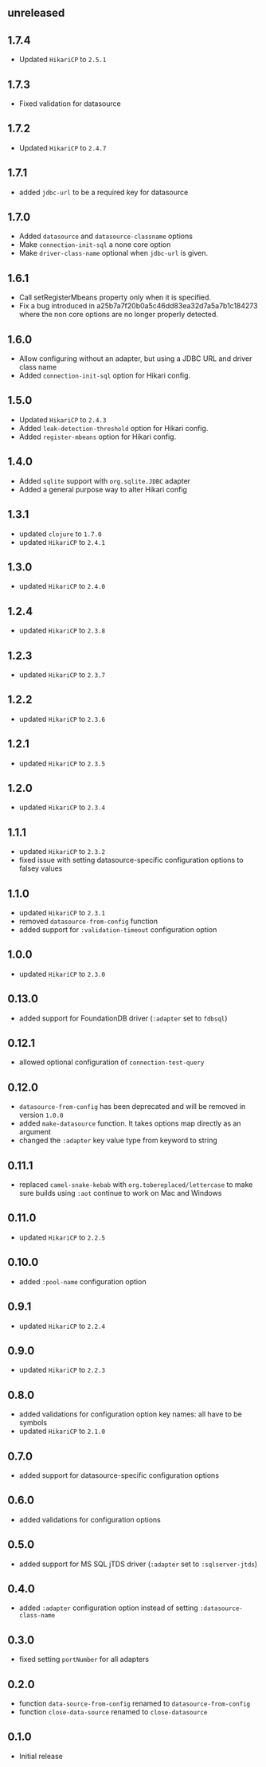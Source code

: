 ## unreleased

## 1.7.4

* Updated `HikariCP` to `2.5.1`

## 1.7.3

* Fixed validation for datasource

## 1.7.2

* Updated `HikariCP` to `2.4.7`

## 1.7.1

* added `jdbc-url` to be a required key for datasource

## 1.7.0

* Added `datasource` and `datasource-classname` options
* Make `connection-init-sql` a none core option
* Make `driver-class-name` optional when `jdbc-url` is given.

## 1.6.1

* Call setRegisterMbeans property only when it is specified.
* Fix a bug introduced in a25b7a7f20b0a5c46dd83ea32d7a5a7b1c184273 where
  the non core options are no longer properly detected.

## 1.6.0

* Allow configuring without an adapter, but using a JDBC URL and driver class
  name
* Added `connection-init-sql` option for Hikari config.

## 1.5.0

* Updated `HikariCP` to `2.4.3`
* Added `leak-detection-threshold` option for Hikari config.
* Added `register-mbeans` option for Hikari config.

## 1.4.0

* Added `sqlite` support with `org.sqlite.JDBC` adapter
* Added a general purpose way to alter Hikari config

## 1.3.1

* updated `clojure` to `1.7.0`
* updated `HikariCP` to `2.4.1`

## 1.3.0

* updated `HikariCP` to `2.4.0`

## 1.2.4

* updated `HikariCP` to `2.3.8`

## 1.2.3

* updated `HikariCP` to `2.3.7`

## 1.2.2

* updated `HikariCP` to `2.3.6`

## 1.2.1

* updated `HikariCP` to `2.3.5`

## 1.2.0

* updated `HikariCP` to `2.3.4`

## 1.1.1

* updated `HikariCP` to `2.3.2`
* fixed issue with setting datasource-specific configuration options
  to falsey values

## 1.1.0

* updated `HikariCP` to `2.3.1`
* removed `datasource-from-config` function
* added support for `:validation-timeout` configuration option

## 1.0.0

* updated `HikariCP` to `2.3.0`

## 0.13.0

* added support for FoundationDB driver (`:adapter` set to `fdbsql`)

## 0.12.1

* allowed optional configuration of `connection-test-query`

## 0.12.0

* `datasource-from-config` has been deprecated and will be removed
  in version `1.0.0`
* added `make-datasource` function. It takes options map directly as an argument
* changed the `:adapter` key value type from keyword to string

## 0.11.1

* replaced `camel-snake-kebab` with `org.tobereplaced/lettercase` to make sure
  builds using `:aot` continue to work on Mac and Windows

## 0.11.0

* updated `HikariCP` to `2.2.5`

## 0.10.0

* added `:pool-name` configuration option

## 0.9.1

* updated `HikariCP` to `2.2.4`

## 0.9.0

* updated `HikariCP` to `2.2.3`

## 0.8.0

* added validations for configuration option key names: all have to be symbols
* updated `HikariCP` to `2.1.0`

## 0.7.0

* added support for datasource-specific configuration options

## 0.6.0

* added validations for configuration options

## 0.5.0

* added support for MS SQL jTDS driver (`:adapter` set to `:sqlserver-jtds`)

## 0.4.0

* added `:adapter` configuration option instead of setting
  `:datasource-class-name`

## 0.3.0

* fixed setting `portNumber` for all adapters

## 0.2.0

* function `data-source-from-config` renamed to `datasource-from-config`
* function `close-data-source` renamed to `close-datasource`

## 0.1.0

* Initial release

